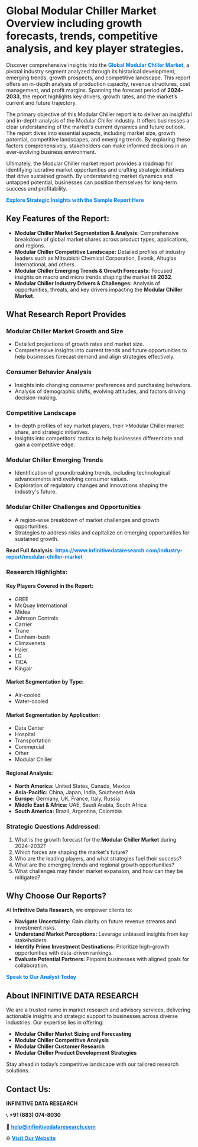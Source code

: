 <h1>Global Modular Chiller Market Overview including growth forecasts, trends, competitive analysis, and key player strategies.</h1>
<p>
Discover comprehensive insights into the 
<a href="https://www.infinitivedataresearch.com/industry-report/modular-chiller-market" rel="dofollow" style="color: #007BFF; text-decoration: none;"><strong>Global Modular Chiller Market</strong></a>, a pivotal industry segment analyzed through its historical development, emerging trends, growth prospects, and competitive landscape. This report offers an in-depth analysis of production capacity, revenue structures, cost management, and profit margins. Spanning the forecast period of <strong>2024–2033</strong>, the report highlights key drivers, growth rates, and the market’s current and future trajectory.
</p>
<p>
The primary objective of this Modular Chiller report is to deliver an insightful and in-depth analysis of the Modular Chiller industry. It offers businesses a clear understanding of the market's current dynamics and future outlook. The report dives into essential aspects, including market size, growth potential, competitive landscapes, and emerging trends. By exploring these factors comprehensively, stakeholders can make informed decisions in an ever-evolving business environment.
</p>
<p>
Ultimately, the Modular Chiller market report provides a roadmap for identifying lucrative market opportunities and crafting strategic initiatives that drive sustained growth. By understanding market dynamics and untapped potential, businesses can position themselves for long-term success and profitability.
</p>
<p>
<a href="https://www.infinitivedataresearch.com/request-sample/reportId=110074" style="color: #007BFF; text-decoration: none;"><strong>Explore Strategic Insights with the Sample Report Here</strong></a>
</p>

<h2>Key Features of the Report:</h2>
<ul>
<li><strong>Modular Chiller Market Segmentation & Analysis:</strong> Comprehensive breakdown of global market shares across product types, applications, and regions.</li>
<li><strong>Modular Chiller Competitive Landscape:</strong> Detailed profiles of industry leaders such as Mitsubishi Chemical Corporation, Evonik, Altuglas International, and others.</li>
<li><strong>Modular Chiller Emerging Trends & Growth Forecasts:</strong> Focused insights on macro and micro trends shaping the market till <strong>2032</strong>.</li>
<li><strong>Modular Chiller Industry Drivers & Challenges:</strong> Analysis of opportunities, threats, and key drivers impacting the <strong>Modular Chiller Market</strong>.</li>
</ul>

<h2>What Research Report Provides</h2>
<h3>Modular Chiller Market Growth and Size</h3>
<ul>
<li>Detailed projections of growth rates and market size.</li>
<li>Comprehensive insights into current trends and future opportunities to help businesses forecast demand and align strategies effectively.</li>
</ul>

<h3>Consumer Behavior Analysis</h3>
<ul>
<li>Insights into changing consumer preferences and purchasing behaviors.</li>
<li>Analysis of demographic shifts, evolving attitudes, and factors driving decision-making.</li>
</ul>

<h3>Competitive Landscape</h3>
<ul>
<li>In-depth profiles of key market players, their >Modular Chiller market share, and strategic initiatives.</li>
<li>Insights into competitors' tactics to help businesses differentiate and gain a competitive edge.</li>
</ul>

<h3>Modular Chiller Emerging Trends</h3>
<ul>
<li>Identification of groundbreaking trends, including technological advancements and evolving consumer values.</li>
<li>Exploration of regulatory changes and innovations shaping the industry's future.</li>
</ul>

<h3>Modular Chiller Challenges and Opportunities</h3>
<ul>
<li>A region-wise breakdown of market challenges and growth opportunities.</li>
<li>Strategies to address risks and capitalize on emerging opportunities for sustained growth.</li>
</ul>
<p><strong>Read Full Analysis:</strong> <a href="https://www.infinitivedataresearch.com/industry-report/modular-chiller-market" rel="dofollow" style="color: #007BFF; text-decoration: none;"><strong>https://www.infinitivedataresearch.com/industry-report/modular-chiller-market</strong></a></p>
<h3>Research Highlights:</h3>
<h4>Key Players Covered in the Report:</h4>
<ul><li>GREE</li><li>McQuay International</li><li>Midea</li><li>Johnson Controls</li><li>Carrier</li><li>Trane</li><li>Dunham-bush</li><li>Climaveneta</li><li>Haier</li><li>LG</li><li>TICA</li><li>Kingair</li></ul>
<h4>Market Segmentation by Type:</h4>
<ul><li>Air-cooled</li><li>Water-cooled</li></ul>
<h4>Market Segmentation by Application:</h4>
<ul><li>Data Center</li><li>Hospital</li><li>Transportation</li><li>Commercial</li><li>Other</li><li>Modular Chiller</li></ul>

<h4>Regional Analysis:</h4>
<ul>
<li><strong>North America:</strong> United States, Canada, Mexico</li>
<li><strong>Asia-Pacific:</strong> China, Japan, India, Southeast Asia</li>
<li><strong>Europe:</strong> Germany, UK, France, Italy, Russia</li>
<li><strong>Middle East & Africa:</strong> UAE, Saudi Arabia, South Africa</li>
<li><strong>South America:</strong> Brazil, Argentina, Colombia</li>
</ul>

<h3>Strategic Questions Addressed:</h3>
<ol>
<li>What is the growth forecast for the <strong>Modular Chiller Market</strong> during 2024–2032?</li>
<li>Which forces are shaping the market's future?</li>
<li>Who are the leading players, and what strategies fuel their success?</li>
<li>What are the emerging trends and regional growth opportunities?</li>
<li>What challenges may hinder market expansion, and how can they be mitigated?</li>
</ol>

<h2>Why Choose Our Reports?</h2>
<p>At <strong>Infinitive Data Research</strong>, we empower clients to:</p>
<ul>
<li><strong>Navigate Uncertainty:</strong> Gain clarity on future revenue streams and investment risks.</li>
<li><strong>Understand Market Perceptions:</strong> Leverage unbiased insights from key stakeholders.</li>
<li><strong>Identify Prime Investment Destinations:</strong> Prioritize high-growth opportunities with data-driven rankings.</li>
<li><strong>Evaluate Potential Partners:</strong> Pinpoint businesses with aligned goals for collaboration.</li>
</ul>
<p><a href="https://www.infinitivedataresearch.com/industry-report/modular-chiller-market" rel="dofollow" style="color: #007BFF; text-decoration: none;"><strong>Speak to Our Analyst Today</strong></a></p>

<h2>About INFINITIVE DATA RESEARCH</h2>
<p>We are a trusted name in market research and advisory services, delivering actionable insights and strategic support to businesses across diverse industries. Our expertise lies in offering:</p>
<ul>
<li><strong>Modular Chiller Market Sizing and Forecasting</strong></li>
<li><strong>Modular Chiller Competitive Analysis</strong></li>
<li><strong>Modular Chiller Customer Research</strong></li>
<li><strong>Modular Chiller Product Development Strategies</strong></li>
</ul>
<p>Stay ahead in today’s competitive landscape with our tailored research solutions.</p>

<h2>Contact Us:</h2>
<p><strong>INFINITIVE DATA RESEARCH</strong></p>
<p>📞 <strong>+91 (883) 074-8030</strong></p>
<p>📧 <strong><a href="mailto:help@infinitivedataresearch.com" style="color: #007BFF;">help@infinitivedataresearch.com</a></strong></p>
<p>🌐 <strong><a href="https://www.infinitivedataresearch.com" rel="dofollow" style="color: #007BFF;">Visit Our Website</a></strong></p>